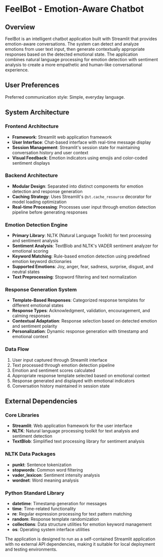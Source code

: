 # FeelBot - Emotion-Aware Chatbot

## Overview

FeelBot is an intelligent chatbot application built with Streamlit that provides emotion-aware conversations. The system can detect and analyze emotions from user text input, then generate contextually appropriate responses based on the detected emotional state. The application combines natural language processing for emotion detection with sentiment analysis to create a more empathetic and human-like conversational experience.

## User Preferences

Preferred communication style: Simple, everyday language.

## System Architecture

### Frontend Architecture
- **Framework**: Streamlit web application framework
- **User Interface**: Chat-based interface with real-time message display
- **Session Management**: Streamlit's session state for maintaining conversation history and user context
- **Visual Feedback**: Emotion indicators using emojis and color-coded sentiment displays

### Backend Architecture
- **Modular Design**: Separated into distinct components for emotion detection and response generation
- **Caching Strategy**: Uses Streamlit's `@st.cache_resource` decorator for model loading optimization
- **Real-time Processing**: Processes user input through emotion detection pipeline before generating responses

### Emotion Detection Engine
- **Primary Library**: NLTK (Natural Language Toolkit) for text processing and sentiment analysis
- **Sentiment Analysis**: TextBlob and NLTK's VADER sentiment analyzer for emotional scoring
- **Keyword Matching**: Rule-based emotion detection using predefined emotion keyword dictionaries
- **Supported Emotions**: Joy, anger, fear, sadness, surprise, disgust, and neutral states
- **Text Preprocessing**: Stopword filtering and text normalization

### Response Generation System
- **Template-Based Responses**: Categorized response templates for different emotional states
- **Response Types**: Acknowledgment, validation, encouragement, and calming responses
- **Contextual Adaptation**: Response selection based on detected emotion and sentiment polarity
- **Personalization**: Dynamic response generation with timestamp and emotional context

### Data Flow
1. User input captured through Streamlit interface
2. Text processed through emotion detection pipeline
3. Emotion and sentiment scores calculated
4. Appropriate response template selected based on emotional context
5. Response generated and displayed with emotional indicators
6. Conversation history maintained in session state

## External Dependencies

### Core Libraries
- **Streamlit**: Web application framework for the user interface
- **NLTK**: Natural language processing toolkit for text analysis and sentiment detection
- **TextBlob**: Simplified text processing library for sentiment analysis

### NLTK Data Packages
- **punkt**: Sentence tokenization
- **stopwords**: Common word filtering
- **vader_lexicon**: Sentiment intensity analysis
- **wordnet**: Word meaning analysis

### Python Standard Library
- **datetime**: Timestamp generation for messages
- **time**: Time-related functionality
- **re**: Regular expression processing for text pattern matching
- **random**: Response template randomization
- **collections**: Data structure utilities for emotion keyword management
- **os**: Operating system interface utilities

The application is designed to run as a self-contained Streamlit application with no external API dependencies, making it suitable for local deployment and testing environments.
